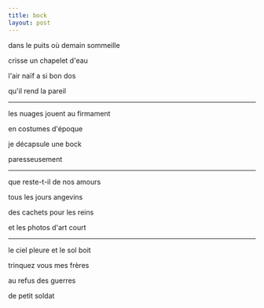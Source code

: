 ```yaml
---
title: bock
layout: post
---
```


dans le puits où demain sommeille

crisse un chapelet d'eau

l'air naïf a si bon dos

qu'il rend la pareil

---

les nuages jouent au firmament

en costumes d'époque

je décapsule une bock

paresseusement

---

que reste-t-il de nos amours

tous les jours angevins

des cachets pour les reins

et les photos d'art court

---

le ciel pleure et le sol boit

trinquez vous mes frères

au refus des guerres

de petit soldat
